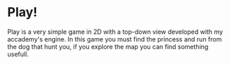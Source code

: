 # Play!
Play is a very simple game in 2D with a top-down view developed with my accademy's engine. In this game you must find the princess and run from the dog that hunt you, if you explore the map you can find something usefull. 

